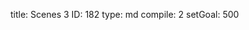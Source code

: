 title:          Scenes 3
ID:             182
type:           md
compile:        2
setGoal:        500


